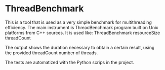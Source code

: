 # ThreadBenchmark
This is a tool that is used as a very simple benchmark for multithreading efficiency. The main instrument is ThreadBenchmark program built on Unix platforms from C++ sources. It is used like:
ThreadBenchmark resourceSize threadCount

The output shows the duration necessary to obtain a certain result, using the provided threadCount number of threads.

The tests are automatized with the Python scrips in the project.
